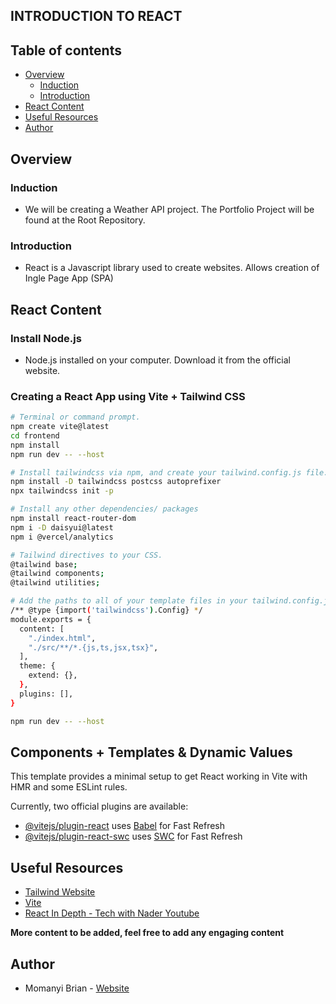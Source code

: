## INTRODUCTION TO REACT

## Table of contents

- [Overview](#overview)
    - [Induction](#induction)
    - [Introduction](#introduction)
- [React Content](#react-content)
- [Useful Resources](#useful-resources)
- [Author](#author)

## Overview

### Induction
- We will be creating a Weather API project. The Portfolio Project will be found at the Root Repository.

### Introduction
- React is a Javascript library used to create websites. Allows creation of Ingle Page App (SPA)

## React Content

### Install Node.js
- Node.js installed on your computer. Download it from the official website.

### Creating a React App using Vite + Tailwind CSS

```bash
# Terminal or command prompt.
npm create vite@latest
cd frontend
npm install
npm run dev -- --host

# Install tailwindcss via npm, and create your tailwind.config.js file.
npm install -D tailwindcss postcss autoprefixer
npx tailwindcss init -p

# Install any other dependencies/ packages
npm install react-router-dom
npm i -D daisyui@latest
npm i @vercel/analytics

# Tailwind directives to your CSS.
@tailwind base;
@tailwind components;
@tailwind utilities;

# Add the paths to all of your template files in your tailwind.config.js file.
/** @type {import('tailwindcss').Config} */
module.exports = {
  content: [
    "./index.html",
    "./src/**/*.{js,ts,jsx,tsx}",
  ],
  theme: {
    extend: {},
  },
  plugins: [],
}

npm run dev -- --host
```

## Components + Templates & Dynamic Values

This template provides a minimal setup to get React working in Vite with HMR and some ESLint rules.

Currently, two official plugins are available:

- [@vitejs/plugin-react](https://github.com/vitejs/vite-plugin-react/blob/main/packages/plugin-react/README.md) uses [Babel](https://babeljs.io/) for Fast Refresh
- [@vitejs/plugin-react-swc](https://github.com/vitejs/vite-plugin-react-swc) uses [SWC](https://swc.rs/) for Fast Refresh

## Useful Resources
- [Tailwind Website](https://tailwindcss.com/)
- [Vite](https://vitejs.dev/)
- [React In Depth - Tech with Nader Youtube](https://www.youtube.com/watch?v=qnrYvsBdtD8&list=PLovN13bqAx7CKHNJnW3npFEXlXUQBghNI)

**More content to be added, feel free to add any engaging content**

## Author

- Momanyi Brian - [Website](https://momanyi-brian-portfolio.vercel.app)